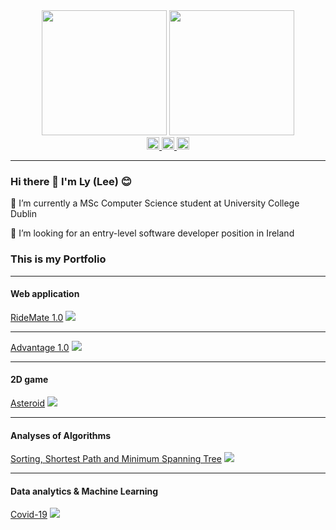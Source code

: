 <div id="header" align="center">
  <img src="https://media.giphy.com/media/Ll22OhMLAlVDb8UQWe/giphy.gif" height="200"/>
  <img src="https://media.giphy.com/media/EOmYN5kVP3W2Lyn6dx/giphy.gif" height="200"/>
</div>

<div id="badges" align="center">
  <a href="https://www.linkedin.com/in/lymnguyen123/">
    <img src="https://img.shields.io/badge/LinkedIn-blue?style=for-the-badge&logo=linkedin&logoColor=white" height="20" alt="LinkedIn Badge"/>
  </a>
  <a href="mailto:lynm131@gmail.com">
    <img src="https://img.shields.io/badge/Gmail-red?style=for-the-badge&logo=gmail&logoColor=white" height="20" alt="LinkedIn Badge"/>
  </a>
  <img src="https://komarev.com/ghpvc/?username=minhlynguyen&style=flat-square&color=blue" height="20" alt=""/>
</div>

___
### Hi there 👋 I'm Ly (Lee) 😊
<div>
  <p>🔭 I’m currently a MSc Computer Science student at University College Dublin </p>
  <p>👯 I’m looking for an entry-level software developer position in Ireland </p>
</div>


### This is my Portfolio

---

#### Web application 

[RideMate 1.0](https://github.com/minhlynguyen/ucd-se-ridemate)
<img src="https://github.com/minhlynguyen/ucd-se-ridemate/blob/main/static/complete_ui.png"/>

---
[Advantage 1.0](https://github.com/minhlynguyen/ucd-project-advantage)
<img src="https://github.com/minhlynguyen/ucd-se-ridemate/blob/main/static/five_nearest_stations.gif"/>

---

#### 2D game

[Asteroid](https://github.com/minhlynguyen/ucd-java-asteroid)
<img src="https://github.com/minhlynguyen/ucd-se-ridemate/blob/main/static/complete_ui.png"/>

---

#### Analyses of Algorithms

[Sorting, Shortest Path and Minimum Spanning Tree](https://github.com/minhlynguyen/ucd-dsa-sorting-sp-mst)
<img src="https://github.com/minhlynguyen/ucd-se-ridemate/blob/main/static/complete_ui.png"/>

---

#### Data analytics & Machine Learning

[Covid-19](https://github.com/minhlynguyen/ucd-da-covid-death-prediction)
<img src="https://github.com/minhlynguyen/ucd-se-ridemate/blob/main/static/complete_ui.png"/>
